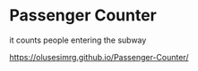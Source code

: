 # Passenger Counter


it counts people entering the subway

https://olusesimrg.github.io/Passenger-Counter/
